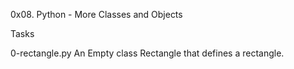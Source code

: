 0x08. Python - More Classes and Objects

Tasks

0-rectangle.py An Empty class Rectangle that defines a rectangle.
